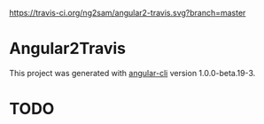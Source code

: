 https://travis-ci.org/ng2sam/angular2-travis.svg?branch=master

# Angular2Travis

This project was generated with [angular-cli](https://github.com/angular/angular-cli) version 1.0.0-beta.19-3.

# TODO